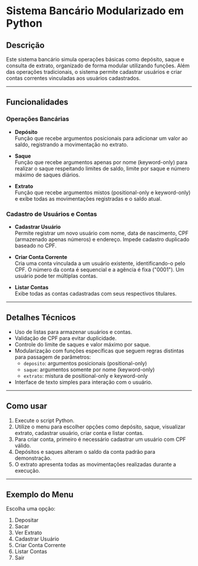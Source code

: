 # Sistema Bancário Modularizado em Python

## Descrição

Este sistema bancário simula operações básicas como depósito, saque e consulta de extrato, organizado de forma modular utilizando funções. Além das operações tradicionais, o sistema permite cadastrar usuários e criar contas correntes vinculadas aos usuários cadastrados.

---

## Funcionalidades

### Operações Bancárias

- **Depósito**  
  Função que recebe argumentos posicionais para adicionar um valor ao saldo, registrando a movimentação no extrato.

- **Saque**  
  Função que recebe argumentos apenas por nome (keyword-only) para realizar o saque respeitando limites de saldo, limite por saque e número máximo de saques diários.

- **Extrato**  
  Função que recebe argumentos mistos (positional-only e keyword-only) e exibe todas as movimentações registradas e o saldo atual.

### Cadastro de Usuários e Contas

- **Cadastrar Usuário**  
  Permite registrar um novo usuário com nome, data de nascimento, CPF (armazenado apenas números) e endereço. Impede cadastro duplicado baseado no CPF.

- **Criar Conta Corrente**  
  Cria uma conta vinculada a um usuário existente, identificando-o pelo CPF. O número da conta é sequencial e a agência é fixa ("0001"). Um usuário pode ter múltiplas contas.

- **Listar Contas**  
  Exibe todas as contas cadastradas com seus respectivos titulares.

---

## Detalhes Técnicos

- Uso de listas para armazenar usuários e contas.
- Validação de CPF para evitar duplicidade.
- Controle do limite de saques e valor máximo por saque.
- Modularização com funções específicas que seguem regras distintas para passagem de parâmetros:
  - `deposito`: argumentos posicionais (positional-only)
  - `saque`: argumentos somente por nome (keyword-only)
  - `extrato`: mistura de positional-only e keyword-only
- Interface de texto simples para interação com o usuário.

---

## Como usar

1. Execute o script Python.
2. Utilize o menu para escolher opções como depósito, saque, visualizar extrato, cadastrar usuário, criar conta e listar contas.
3. Para criar conta, primeiro é necessário cadastrar um usuário com CPF válido.
4. Depósitos e saques alteram o saldo da conta padrão para demonstração.
5. O extrato apresenta todas as movimentações realizadas durante a execução.

---

## Exemplo do Menu
Escolha uma opção:

1. Depositar
2. Sacar
3. Ver Extrato
4. Cadastrar Usuário
5. Criar Conta Corrente
6. Listar Contas
0. Sair
